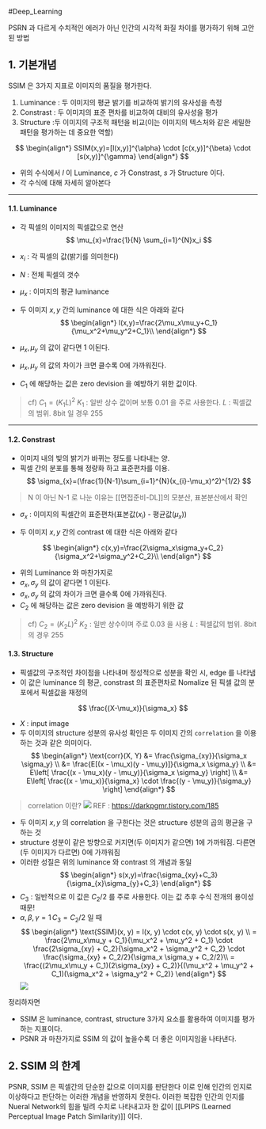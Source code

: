 #Deep_Learning 

PSRN 과 다르게 수치적인 에러가 아닌 인간의 시각적 화질 차이를 평가하기 위해 고안된 방법
## 1. 기본개념
SSIM 은 3가지 지표로 이미지의 품질을 평가한다.

1. Luminance : 두 이미지의 평균 밝기를 비교하여 밝기의 유사성을 측정
2. Constrast : 두 이미지의 표준 편차를 비교하여 대비의 유사성을 평가
3. Structure :두 이미지의 구조적 패턴을 비교(이는 이미지의 텍스처와 같은 세밀한 패턴을 평가하는 데 중요한 역할)
 
$$
\begin{align*}
SSIM(x,y)=[l(x,y)]^{\alpha} \cdot [c(x,y)]^{\beta} \cdot [s(x,y)]^{\gamma}
\end{align*}
$$

* 위의 수식에서 $l$ 이 Luminance, $c$ 가 Constrast, $s$ 가 Structure 이다.
* 각 수식에 대해 자세히 알아본다

---
#### 1.1. Luminance
* 각 픽셀의 이미지의 픽셀값으로 연산
 $$
\mu_{x}=\frac{1}{N} \sum_{i=1}^{N}x_i
$$

* $x_i$ : 각 픽셀의 값(밝기를 의미한다)
* $N$ : 전체 픽셀의 갯수
* $\mu_x$ : 이미지의 평균 luminance

* 두 이미지 $x,y$ 간의 luminance 에 대한 식은 아래와 같다
$$
\begin{align*}
l(x,y)=\frac{2\mu_x\mu_y+C_1}{\mu_x^2+\mu_y^2+C_1}\\
\end{align*}
$$
* $\mu_{x}, \mu_{y}$ 의 값이 같다면 1 이된다.
* $\mu_{x}, \mu_{y}$ 의 값의 차이가 크면 클수록 0에 가까워진다.
* $C_1$ 에 해당하는 값은 zero devision 을 예방하기 위한 값이다.
> cf) $C_{1}=(K_1L)^2$
> $K_1$ : 일반 상수 값이며 보통 0.01 을 주로 사용한다.
> $L$ : 픽셀값의 범위. 8bit 일 경우 255

---
#### 1.2. Constrast
* 이미지 내의 빛의 밝기가 바뀌는 정도를 나타내는 양. 
* 픽셀 간의 분포를 통해 정량화 하고 표준편차를 이용.
$$
\sigma_{x}=(\frac{1}{N-1}\sum_{i=1}^{N}(x_{i}-\mu_x)^2)^{1/2}
$$
> N 이 아닌 N-1 로 나눈 이유는 [[면접준비-DL]]의 모분산, 표본분산에서 확인
* $\sigma_x$ : 이미지의 픽셀간의 표준편차(표본값($x_i$) - 평균값($\mu_x$))

* 두 이미지 $x, y$ 간의 contrast 에 대한 식은 아래와 같다

$$
\begin{align*}
c(x,y)=\frac{2\sigma_x\sigma_y+C_2}{\sigma_x^2+\sigma_y^2+C_2}\\
\end{align*}
$$
* 위의 Luminance 와 마찬가지로 
* $\sigma_{x}, \sigma_{y}$ 의 값이 같다면 1 이된다.
* $\sigma_{x}, \sigma_{y}$ 의 값의 차이가 크면 클수록 0에 가까워진다.
* $C_2$ 에 해당하는 값은 zero devision 을 예방하기 위한 값
> cf) $C_2=(K_2L)^2$
> $K_2$ : 일반 상수이며 주로 0.03 을 사용
> $L$ : 픽셀값의 범위. 8bit 의 경우 255

#### 1.3. Structure
* 픽셀값의 구조적인 차이점을 나타내며 정성적으로 성분을 확인 시, edge 를 나타냄
* 이 값은 luminance 의 평균, constrast 의 표준편차로 Nomalize 된 픽셀 값의 분포에서 픽셀값을 재정의

$$
\frac{(X-\mu_x)}{\sigma_x}
$$
* $X$ : input image
* 두 이미지의 structure 성분의 유사성 확인은 두 이미지 간의 `correlation` 을 이용하는 것과 같은 의미이다.
$$
\begin{align*}
\text{corr}(X, Y) &= \frac{\sigma_{xy}}{\sigma_x \sigma_y} \\
&= \frac{E[(x - \mu_x)(y - \mu_y)]}{\sigma_x \sigma_y} \\
&= E\left[ \frac{(x - \mu_x)(y - \mu_y)}{\sigma_x \sigma_y} \right] \\
&= E\left[ \frac{(x - \mu_x)}{\sigma_x} \cdot \frac{(y - \mu_y)}{\sigma_y} \right]
\end{align*}
$$
> correlation 이란?
> ![](https://i.imgur.com/iTQCPGc.png)
> REF : https://darkpgmr.tistory.com/185

* 두 이미지 $x, y$ 의 correlation 을 구한다는 것은 structure 성분의 곱의 평균을 구하는 것
* structure 성분이 같은 방향으로 커지면(두 이미지가 같으면) 1에 가까워짐. 다른면(두 이미지가 다르면) 0에 가까워짐
* 이러한 성질은 위의 luminance 와 contrast 의 개념과 동일
$$
\begin{align*}
s(x,y)=\frac{\sigma_{xy}+C_3}{\sigma_{x}\sigma_{y}+C_3}
\end{align*}
$$
* $C_3$ : 일반적으로 이 값은 ${C_2}/{2}$ 를 주로 사용한다. 이는 값 추후 수식 전개의 용이성 때문!
* $\alpha,\beta,\gamma=1\, C_3=C_2/2$  일 때
$$
\begin{align*}
\text{SSIM}(x, y) = l(x, y) \cdot c(x, y) \cdot s(x, y) \\
= \frac{2\mu_x\mu_y + C_1}{\mu_x^2 + \mu_y^2 + C_1} \cdot \frac{2\sigma_{xy} + C_2}{\sigma_x^2 + \sigma_y^2 + C_2} \cdot \frac{\sigma_{xy} + C_2/2}{\sigma_x \sigma_y + C_2/2}\\
= \frac{(2\mu_x\mu_y + C_1)(2\sigma_{xy} + C_2)}{(\mu_x^2 + \mu_y^2 + C_1)(\sigma_x^2 + \sigma_y^2 + C_2)}
\end{align*}
$$
![](https://i.imgur.com/FcmBCvF.png)


정리하자면 
* SSIM 은 luminance, contrast, structure 3가지 요소를 활용하여 이미지를 평가하는 지표이다.
* PSNR 과 마찬가지로 SSIM 의 값이 높을수록 더 좋은 이미지임을 나타낸다.

## 2. SSIM 의 한계
PSNR, SSIM 은 픽셀간의 단순한 값으로 이미지를 판단한다
이로 인해 인간의 인지로 이상하다고 판단하는 이러한 개념을 반영하지 못한다.
이러한 복잡한 인간의 인지를 Nueral Network의 힘을 빌려 수치로 나타내고자 한 값이  [[LPIPS (Learned Perceptual Image Patch Similarity)]] 이다.